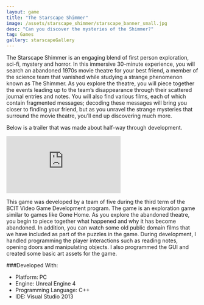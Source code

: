 ```yaml
---
layout: game
title: "The Starscape Shimmer"
image: /assets/starscape_shimmer/starscape_banner_small.jpg
desc: "Can you discover the mysteries of the Shimmer?"
tag: Games
gallery: starscapeGallery
---
```

The Starscape Shimmer is an engaging blend of first person exploration, sci-fi, mystery and horror. In this immersive 30-minute experience, you will search an abandoned 1970s movie theatre for your best friend, a member of the science team that vanished while studying a strange phenomenon known as The Shimmer. As you explore the theatre, you will piece together the events leading up to the team’s disappearance through their scattered journal entries and notes. You will also find various films, each of which contain fragmented messages; decoding these messages will bring you closer to finding your friend, but as you unravel the strange mysteries that surround the movie theatre, you’ll end up discovering much more.

Below is a trailer that was made about half-way through development.

<div class="video">
	<iframe src="https://www.youtube.com/embed/v8MV1ExJAac" frameborder="0" allowfullscreen="1"></iframe>
</div>

This game was developed by a team of five during the third term of the BCIT Video Game Development program. The game is an exploration game similar to games like Gone Home. As you explore the abandoned theatre, you begin to piece together what happened and why it has become abandoned. In addition, you can watch some old public domain films that we have included as part of the puzzles in the game. During development, I handled programming the player interactions such as reading notes, opening doors and manipulating objects. I also programmed the GUI and created some basic art assets for the game.

###Developed With:
* Platform: PC
* Engine: Unreal Engine 4
* Programming Language: C++
* IDE: Visual Studio 2013
